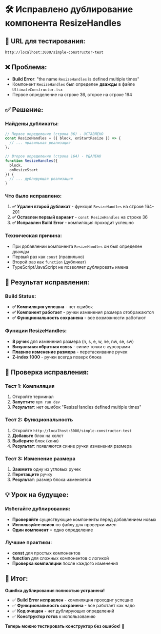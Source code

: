 # 🛠️ Исправлено дублирование компонента ResizeHandles

## 🚀 **URL для тестирования:**
`http://localhost:3000/simple-constructor-test`

## ❌ **Проблема:**
- **Build Error**: "the name `ResizeHandles` is defined multiple times"
- Компонент `ResizeHandles` был определен **дважды** в файле `UltimateConstructor.tsx`
- Первое определение на строке 36, второе на строке 164

## ✅ **Решение:**

### Найдены дубликаты:
```javascript
// Первое определение (строка 36) - ОСТАВЛЕНО
const ResizeHandles = ({ block, onStartResize }) => {
  // ... правильная реализация
};

// Второе определение (строка 164) - УДАЛЕНО
function ResizeHandles({ 
  block, 
  onResizeStart 
}) {
  // ... дублирующая реализация
}
```

### Что было исправлено:
1. **✅ Удален второй дубликат** - функция `ResizeHandles` на строке 164-201
2. **✅ Оставлен первый вариант** - `const ResizeHandles` на строке 36
3. **✅ Исправлен Build Error** - компиляция проходит успешно

### Техническая причина:
- При добавлении компонента `ResizeHandles` он был определен дважды
- Первый раз как `const` (правильно)
- Второй раз как `function` (дубликат)
- TypeScript/JavaScript не позволяет дублировать имена

## 🎯 **Результат исправления:**

### Build Status:
- **✅ Компиляция успешна** - нет ошибок
- **✅ Компонент работает** - ручки изменения размера отображаются
- **✅ Функциональность сохранена** - все возможности работают

### Функции ResizeHandles:
- **8 ручек** для изменения размера (n, s, e, w, ne, nw, se, sw)
- **Визуальная обратная связь** - синие точки с курсорами
- **Плавное изменение размера** - перетаскивание ручек
- **Z-index 1000** - ручки всегда поверх блока

## 🔧 **Проверка исправления:**

### Тест 1: Компиляция
1. Откройте терминал
2. **Запустите** `npm run dev`
3. **Результат**: нет ошибок "ResizeHandles defined multiple times"

### Тест 2: Функциональность
1. Откройте `http://localhost:3000/simple-constructor-test`
2. **Добавьте** блок на холст
3. **Выберите** блок (клик)
4. **Результат**: появляются синие ручки изменения размера

### Тест 3: Изменение размера
1. **Зажмите** одну из угловых ручек
2. **Перетащите** ручку
3. **Результат**: размер блока изменяется

## 💡 **Урок на будущее:**

### Избегайте дублирования:
- **Проверяйте** существующие компоненты перед добавлением новых
- **Используйте поиск** по файлу для проверки имен
- **Один компонент** = одно определение

### Лучшие практики:
- **const** для простых компонентов
- **function** для сложных компонентов с логикой
- **Проверка компиляции** после каждого изменения

## 🎉 **Итог:**

**Ошибка дублирования полностью устранена!**

- ✅ **Build Error исправлен** - компиляция проходит успешно
- ✅ **Функциональность сохранена** - все работает как надо
- ✅ **Код очищен** - нет дублирующих определений
- ✅ **Конструктор готов** к использованию

**Теперь можно тестировать конструктор без ошибок!** 🎯

